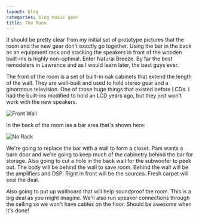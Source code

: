 ```yaml
---
layout: blog
categories: blog music gear
title: The Room
---
```

It should be pretty clear from my initial set of prototype pictures that the room and the new gear don't exactly go together.  Using the bar in the back as an equipment rack and stacking the speakers in front of the wooden built-ins is highly non-optimal.  Enter Natural Breeze.  By far the best remodelers in Lawrence and as I would learn later, the best guys ever.

The front of the room is a set of built-in oak cabinets that extend the length of the wall.  They are well-built and used to hold stereo gear and a ginormous television.  One of those huge things that existed before LCDs.  I had the built-ins modified to hold an LCD years ago, but they just won't work with the new speakers.

![Front Wall](http://perry.alexander.name/images/era-end.jpg)

In the back of the room ias a bar area that's shown here:

![No Rack](http://perry.alexander.name/images/stereo-proto1.jpg)

We're going to replace the bar with a wall to form a closet.  Pam wants a barn door and we're going to keep much of the cabinetry behind the bar for storage.  Also going to cut a hole in the back wall for the subwoofer to peek out.  The body will be behind the wall to save room.  Behind the wall will be the amplifiers and DSP.  Rignt in front will be the sources.  Fresh carpet will seal the deal.

Also going to put up wallboard that will help soundproof the room.  This is a big deal as you might imagine.  We'll also run speaker connections through the ceiling so we won't have cables on the floor.  Should be awesome when it's done!